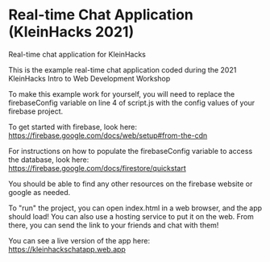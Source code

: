 # Real-time Chat Application (KleinHacks 2021)
Real-time chat application for KleinHacks

This is the example real-time chat application coded during the 2021 KleinHacks Intro to Web Development Workshop

To make this example work for yourself, you will need to replace the firebaseConfig variable on line 4 of script.js with the config values of your firebase project.

To get started with firebase, look here: https://firebase.google.com/docs/web/setup#from-the-cdn

For instructions on how to populate the firebaseConfig variable to access the database, look here: https://firebase.google.com/docs/firestore/quickstart

You should be able to find any other resources on the firebase website or google as needed.

To "run" the project, you can open index.html in a web browser, and the app should load! You can also use a hosting service to put it on the web. From there, you
can send the link to your friends and chat with them!

You can see a live version of the app here: https://kleinhackschatapp.web.app
